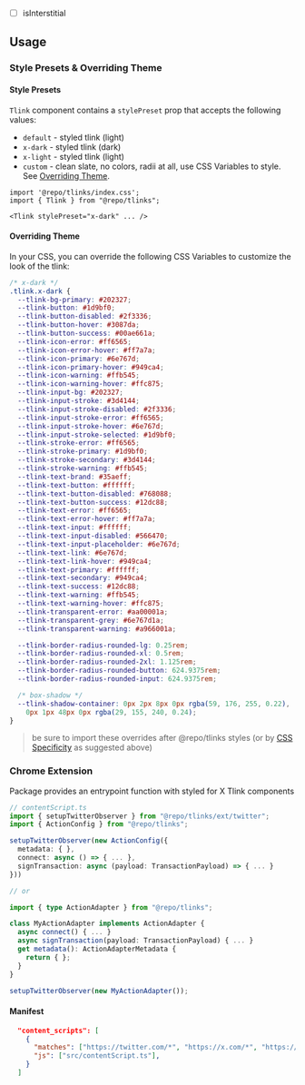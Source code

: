- [ ] isInterstitial

## Usage

### Style Presets & Overriding Theme

#### Style Presets

`Tlink` component contains a `stylePreset` prop that accepts the following values:

- `default` - styled tlink (light)
- `x-dark` - styled tlink (dark)
- `x-light` - styled tlink (light)
- `custom` - clean slate, no colors, radii at all, use CSS Variables to style. See [Overriding Theme](#overriding-theme).

```tsx
import '@repo/tlinks/index.css';
import { Tlink } from "@repo/tlinks";

<Tlink stylePreset="x-dark" ... />
```

#### Overriding Theme

In your CSS, you can override the following CSS Variables to customize the look of the tlink:

```css
/* x-dark */
.tlink.x-dark {
  --tlink-bg-primary: #202327;
  --tlink-button: #1d9bf0;
  --tlink-button-disabled: #2f3336;
  --tlink-button-hover: #3087da;
  --tlink-button-success: #00ae661a;
  --tlink-icon-error: #ff6565;
  --tlink-icon-error-hover: #ff7a7a;
  --tlink-icon-primary: #6e767d;
  --tlink-icon-primary-hover: #949ca4;
  --tlink-icon-warning: #ffb545;
  --tlink-icon-warning-hover: #ffc875;
  --tlink-input-bg: #202327;
  --tlink-input-stroke: #3d4144;
  --tlink-input-stroke-disabled: #2f3336;
  --tlink-input-stroke-error: #ff6565;
  --tlink-input-stroke-hover: #6e767d;
  --tlink-input-stroke-selected: #1d9bf0;
  --tlink-stroke-error: #ff6565;
  --tlink-stroke-primary: #1d9bf0;
  --tlink-stroke-secondary: #3d4144;
  --tlink-stroke-warning: #ffb545;
  --tlink-text-brand: #35aeff;
  --tlink-text-button: #ffffff;
  --tlink-text-button-disabled: #768088;
  --tlink-text-button-success: #12dc88;
  --tlink-text-error: #ff6565;
  --tlink-text-error-hover: #ff7a7a;
  --tlink-text-input: #ffffff;
  --tlink-text-input-disabled: #566470;
  --tlink-text-input-placeholder: #6e767d;
  --tlink-text-link: #6e767d;
  --tlink-text-link-hover: #949ca4;
  --tlink-text-primary: #ffffff;
  --tlink-text-secondary: #949ca4;
  --tlink-text-success: #12dc88;
  --tlink-text-warning: #ffb545;
  --tlink-text-warning-hover: #ffc875;
  --tlink-transparent-error: #aa00001a;
  --tlink-transparent-grey: #6e767d1a;
  --tlink-transparent-warning: #a966001a;

  --tlink-border-radius-rounded-lg: 0.25rem;
  --tlink-border-radius-rounded-xl: 0.5rem;
  --tlink-border-radius-rounded-2xl: 1.125rem;
  --tlink-border-radius-rounded-button: 624.9375rem;
  --tlink-border-radius-rounded-input: 624.9375rem;

  /* box-shadow */
  --tlink-shadow-container: 0px 2px 8px 0px rgba(59, 176, 255, 0.22),
    0px 1px 48px 0px rgba(29, 155, 240, 0.24);
}
```

> be sure to import these overrides after @repo/tlinks styles (or by [CSS Specificity](https://developer.mozilla.org/en-US/docs/Web/CSS/Specificity) as suggested above)

### Chrome Extension

Package provides an entrypoint function with styled for X Tlink components

```ts
// contentScript.ts
import { setupTwitterObserver } from "@repo/tlinks/ext/twitter";
import { ActionConfig } from "@repo/tlinks";

setupTwitterObserver(new ActionConfig({
  metadata: { },
  connect: async () => { ... },
  signTransaction: async (payload: TransactionPayload) => { ... }
}))

// or

import { type ActionAdapter } from "@repo/tlinks";

class MyActionAdapter implements ActionAdapter {
  async connect() { ... }
  async signTransaction(payload: TransactionPayload) { ... }
  get metadata(): ActionAdapterMetadata {
    return { };
  }
}

setupTwitterObserver(new MyActionAdapter());
```

#### Manifest

```json
  "content_scripts": [
    {
      "matches": ["https://twitter.com/*", "https://x.com/*", "https://pro.x.com/*"],
      "js": ["src/contentScript.ts"],
    }
  ]
```
